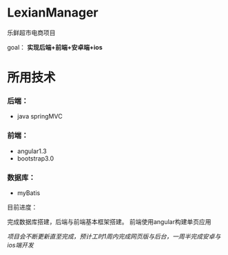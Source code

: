 # LexianManager
乐鲜超市电商项目

goal： **实现后端+前端+安卓端+ios**

# 所用技术

### 后端：

* java springMVC

### 前端：

* angular1.3
* bootstrap3.0

### 数据库：

* myBatis

目前进度：

  完成数据库搭建，后端与前端基本框架搭建。 前端使用angular构建单页应用
  
  *项目会不断更新直至完成，预计工时1周内完成网页版与后台，一周半完成安卓与ios端开发*
